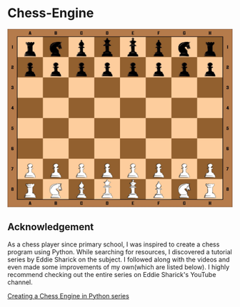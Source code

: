 # Chess-Engine

<p align="center">
  <img src="https://github.com/Jose-M-Ramos/Chess-Engine/blob/main/chess-board-with-piece-illustration-template-icons-graphic-design-flat-background-with-silhouette-black-and-white-chess-piece-and-color-wood-board-vector.jpg" width="800" height="400">
</p>

## Acknowledgement 
As a chess player since primary school, I was inspired to create a chess program using Python. While searching for resources, I discovered a tutorial series by Eddie Sharick on the subject. I followed along with the videos and even made some improvements of my own(which are listed below). I highly recommend checking out the entire series on Eddie Sharick's YouTube channel.

[Creating a Chess Engine in Python series](https://www.youtube.com/playlist?list=PLBwF487qi8MGU81nDGaeNE1EnNEPYWKY_)
